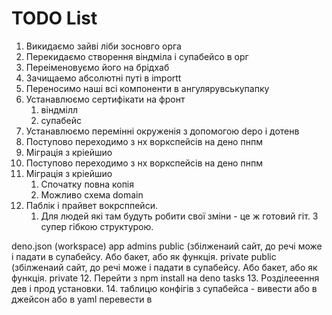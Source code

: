 
# TODO List

1. Викидаємо зайві ліби зосновго орга
2. Перекидаємо створення віндміла і супабейсо в орг
3. Переіменовуємо його на брідхаб
4. Зачищаемо абсолютні путі в importt
5. Переносимо наші всі компоненти в ангулярувськупапку
6. Устанавлюємо сертифікати на фронт
    1. віндмілл
    2. супабейс
7. Устанавлюємо перемінні окруженія з допомогою depo і дотенв
8. Поступово переходимо з нх воркспейсів на дено пнпм
9. Міграція з кріейшио
10. Поступово переходимо з нх воркспейсів на дено пнпм
11. Міграція з кріейшио
    1. Спочатку повна копія
    2. Можливо схема domain
12. Паблік і прайвет вокрсппейси.
    1. Для людей які там будуть робити свої зміни - це ж готовий гіт. З супер гібкою структурою.

deno.json (workspace)
      app
      admins
      public (збілженаий сайт, до речі може і падати в супабейсу. Або бакет, або як функція.
      private
 public (збілженаий сайт, до речі може і падати в супабейсу. Або бакет, або як функція.
 private
 12. Перейти з npm install на deno tasks
13. Розділееення дев і прод установки.
14. таблицю конфігів з супабейса - вивести або в джейсон або в yaml перевести в
